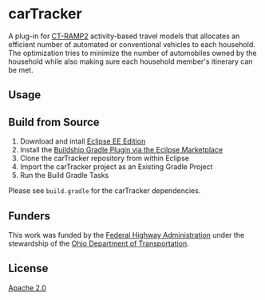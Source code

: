 
# carTracker

A plug-in for [CT-RAMP2](https://www.ct-ramp.com/ctramp2) activity-based travel models that allocates an efficient number of automated or conventional vehicles to each household. The optimization tries to minimize the number of automobiles owned by the household while also making sure each household member's itinerary can be met. 

## Usage


## Build from Source
1. Download and intall [Eclipse EE Edition](https://www.eclipse.org/downloads/packages/)
2. Install the [Buildship Gradle Plugin via the Ecilpse Marketplace](https://marketplace.eclipse.org/content/buildship-gradle-integration)
3. Clone the carTracker repository from within Eclipse
4. Import the carTracker project as an Existing Gradle Project
5. Run the Build Gradle Tasks

Please see `build.gradle` for the carTracker dependencies. 

## Funders
This work was funded by the [Federal Highway Administration](https://www.fhwa.dot.gov/) under the stewardship of the [Ohio Department of Transportation](http://www.dot.state.oh.us/pages/home.aspx). 

## License
[Apache 2.0](LICENSE)


